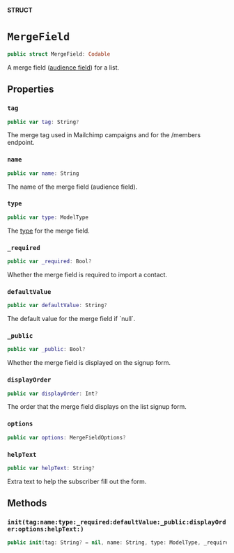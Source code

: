 **STRUCT**

# `MergeField`

```swift
public struct MergeField: Codable
```

A merge field ([audience field](https://mailchimp.com/help/getting-started-with-merge-tags/)) for a list.

## Properties
### `tag`

```swift
public var tag: String?
```

The merge tag used in Mailchimp campaigns and for the /members endpoint.

### `name`

```swift
public var name: String
```

The name of the merge field (audience field).

### `type`

```swift
public var type: ModelType
```

The [type](https://mailchimp.com/help/manage-audience-signup-form-fields/#Audience_field_types) for the merge field.

### `_required`

```swift
public var _required: Bool?
```

Whether the merge field is required to import a contact.

### `defaultValue`

```swift
public var defaultValue: String?
```

The default value for the merge field if &#x60;null&#x60;.

### `_public`

```swift
public var _public: Bool?
```

Whether the merge field is displayed on the signup form.

### `displayOrder`

```swift
public var displayOrder: Int?
```

The order that the merge field displays on the list signup form.

### `options`

```swift
public var options: MergeFieldOptions?
```

### `helpText`

```swift
public var helpText: String?
```

Extra text to help the subscriber fill out the form.

## Methods
### `init(tag:name:type:_required:defaultValue:_public:displayOrder:options:helpText:)`

```swift
public init(tag: String? = nil, name: String, type: ModelType, _required: Bool? = nil, defaultValue: String? = nil, _public: Bool? = nil, displayOrder: Int? = nil, options: MergeFieldOptions? = nil, helpText: String? = nil)
```
